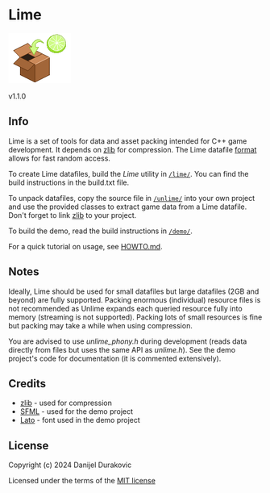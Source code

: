 # Lime

![Lime](/lime.png?raw=true)

v1.1.0

## Info

Lime is a set of tools for data and asset packing intended for C++ game development. It depends on [zlib](https://zlib.net/) for compression. The Lime datafile [format](format.txt) allows for fast random access.

To create Lime datafiles, build the *Lime* utility in [`/lime/`](/lime/). You can find the build instructions in the build.txt file.

To unpack datafiles, copy the source file in [`/unlime/`](/unlime/) into your own project and use the provided classes to extract game data from a Lime datafile. Don't forget to link [zlib](https://zlib.net/) to your project.

To build the demo, read the build instructions in [`/demo/`](/demo/).

For a quick tutorial on usage, see [HOWTO.md](/howto/HOWTO.md).

## Notes

Ideally, Lime should be used for small datafiles but large datafiles (2GB and beyond) are fully supported. Packing enormous (individual) resource files is not recommended as Unlime expands each queried resource fully into memory (streaming is not supported). Packing lots of small resources is fine but packing may take a while when using compression.

You are advised to use *unlime_phony.h* during development (reads data directly from files but uses the same API as *unlime.h*). See the demo project's code for documentation (it is commented extensively).

## Credits

- [zlib](https://zlib.net/) - used for compression
- [SFML](https://www.sfml-dev.org/) - used for the demo project
- [Lato](https://fonts.google.com/specimen/Lato) - font used in the demo project

## License

Copyright (c) 2024 Danijel Durakovic

Licensed under the terms of the [MIT license](LICENSE)
